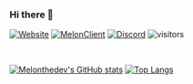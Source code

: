 ### Hi there 👋

[![Website](https://img.shields.io/badge/Website-brightgreen)](https://Melonthedev.wtf)
[![MelonClient](https://img.shields.io/badge/MelonClient-red)](https://melonclient.melonthedev.wtf)
[![Discord](https://img.shields.io/badge/Discord-melon.dev-blue?logo=Discord)]()
![visitors](https://visitor-badge.glitch.me/badge?page_id=Melonthedev.Melonthedev&left_color=gray&right_color=cyan)

<br>

[![Melonthedev's GitHub stats](https://github-readme-stats.vercel.app/api?username=Melonthedev&count_private=true&show_icons=true&theme=radical&hide_border=true&bg_color=120,0d1117,c691e9&icon_color=00edff&border_radius=0.0)]() 
[![Top Langs](https://github-readme-stats.vercel.app/api/top-langs/?username=Melonthedev&show_icons=true&theme=radical&hide_border=true&bg_color=0d1117&icon_color=00edff&border_radius=0.0&layout=compact)]()
